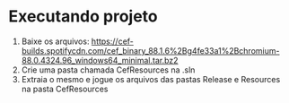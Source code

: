 # Executando projeto

1. Baixe os arquivos: https://cef-builds.spotifycdn.com/cef_binary_88.1.6%2Bg4fe33a1%2Bchromium-88.0.4324.96_windows64_minimal.tar.bz2
2. Crie uma pasta chamada CefResources na .sln
3. Extraia o mesmo e jogue os arquivos das pastas Release e Resources na pasta CefResources
